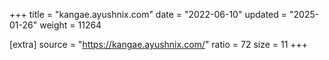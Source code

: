+++
title = "kangae.ayushnix.com"
date = "2022-06-10"
updated = "2025-01-26"
weight = 11264

[extra]
source = "https://kangae.ayushnix.com/"
ratio = 72
size = 11
+++
